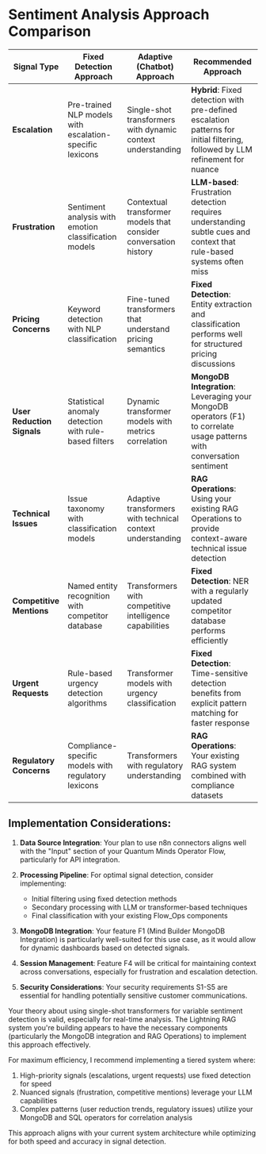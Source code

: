 
# Sentiment Analysis Approach Comparison

| Signal Type | Fixed Detection Approach | Adaptive (Chatbot) Approach | Recommended Approach |
|-------------|--------------------------|------------------------------|----------------------|
| **Escalation** | Pre-trained NLP models with escalation-specific lexicons | Single-shot transformers with dynamic context understanding | **Hybrid**: Fixed detection with pre-defined escalation patterns for initial filtering, followed by LLM refinement for nuance |
| **Frustration** | Sentiment analysis with emotion classification models | Contextual transformer models that consider conversation history | **LLM-based**: Frustration detection requires understanding subtle cues and context that rule-based systems often miss |
| **Pricing Concerns** | Keyword detection with NLP classification | Fine-tuned transformers that understand pricing semantics | **Fixed Detection**: Entity extraction and classification performs well for structured pricing discussions |
| **User Reduction Signals** | Statistical anomaly detection with rule-based filters | Dynamic transformer models with metrics correlation | **MongoDB Integration**: Leveraging your MongoDB operators (F1) to correlate usage patterns with conversation sentiment |
| **Technical Issues** | Issue taxonomy with classification models | Adaptive transformers with technical context understanding | **RAG Operations**: Using your existing RAG Operations to provide context-aware technical issue detection |
| **Competitive Mentions** | Named entity recognition with competitor database | Transformers with competitive intelligence capabilities | **Fixed Detection**: NER with a regularly updated competitor database performs efficiently |
| **Urgent Requests** | Rule-based urgency detection algorithms | Transformer models with urgency classification | **Fixed Detection**: Time-sensitive detection benefits from explicit pattern matching for faster response |
| **Regulatory Concerns** | Compliance-specific models with regulatory lexicons | Transformers with regulatory understanding | **RAG Operations**: Your existing RAG system combined with compliance datasets |

## Implementation Considerations:

1. **Data Source Integration**: Your plan to use n8n connectors aligns well with the "Input" section of your Quantum Minds Operator Flow, particularly for API integration.

2. **Processing Pipeline**: For optimal signal detection, consider implementing:
   - Initial filtering using fixed detection methods
   - Secondary processing with LLM or transformer-based techniques
   - Final classification with your existing Flow_Ops components

3. **MongoDB Integration**: Your feature F1 (Mind Builder MongoDB Integration) is particularly well-suited for this use case, as it would allow for dynamic dashboards based on detected signals.

4. **Session Management**: Feature F4 will be critical for maintaining context across conversations, especially for frustration and escalation detection.

5. **Security Considerations**: Your security requirements S1-S5 are essential for handling potentially sensitive customer communications.

Your theory about using single-shot transformers for variable sentiment detection is valid, especially for real-time analysis. The Lightning RAG system you're building appears to have the necessary components (particularly the MongoDB integration and RAG Operations) to implement this approach effectively.

For maximum efficiency, I recommend implementing a tiered system where:
1. High-priority signals (escalations, urgent requests) use fixed detection for speed
2. Nuanced signals (frustration, competitive mentions) leverage your LLM capabilities
3. Complex patterns (user reduction trends, regulatory issues) utilize your MongoDB and SQL operators for correlation analysis

This approach aligns with your current system architecture while optimizing for both speed and accuracy in signal detection.
